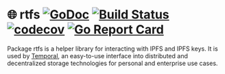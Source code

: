 # 🌐 rtfs [![GoDoc](https://godoc.org/github.com/RTradeLtd/rtfs?status.svg)](https://godoc.org/github.com/RTradeLtd/rtfs) [![Build Status](https://travis-ci.com/RTradeLtd/rtfs.svg?branch=master)](https://travis-ci.com/RTradeLtd/rtfs) [![codecov](https://codecov.io/gh/RTradeLtd/rtfs/branch/master/graph/badge.svg)](https://codecov.io/gh/RTradeLtd/rtfs) [![Go Report Card](https://goreportcard.com/badge/github.com/RTradeLtd/rtfs)](https://goreportcard.com/report/github.com/RTradeLtd/rtfs)

Package rtfs is a helper library for interacting with IPFS and IPFS keys.
It is used by [Temporal](https://github.com/RTradeLtd/Temporal), an easy-to-use
interface into distributed and decentralized storage technologies for personal
and enterprise use cases.
